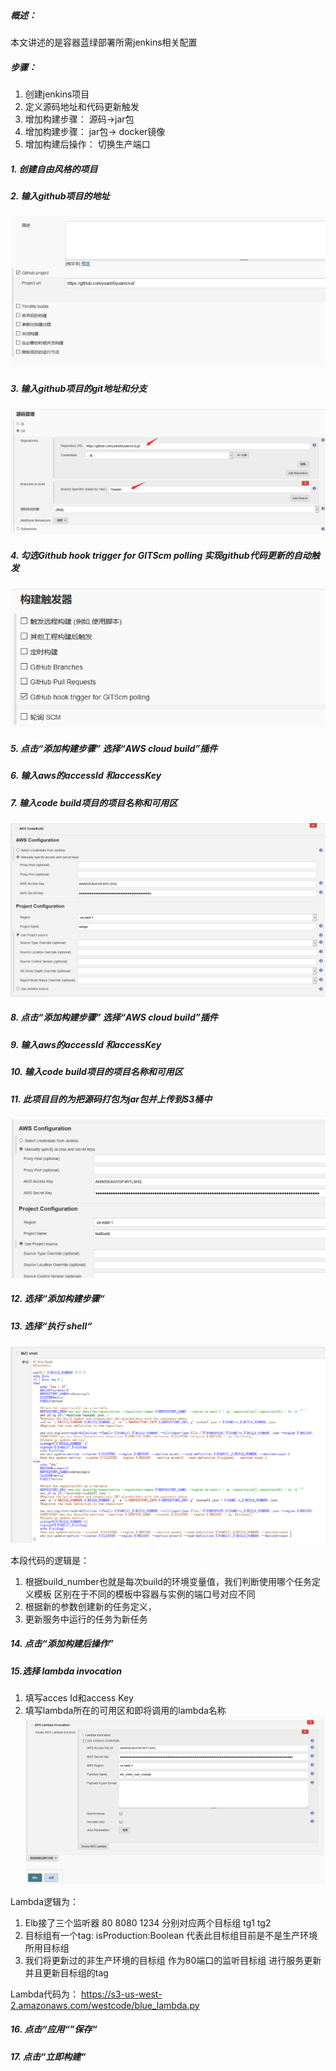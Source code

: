 ##### 概述：
本文讲述的是容器蓝绿部署所需jenkins相关配置
##### 步骤：
1. 创建jenkins项目
2. 定义源码地址和代码更新触发
3. 增加构建步骤： 源码->jar包
4. 增加构建步骤： jar包-> docker镜像
5. 增加构建后操作： 切换生产端口
##### 1. 创建自由风格的项目
##### 2. 输入github项目的地址
  ![图片1](./assets/cicd-docker-jenkins/cicd-docker-jenkins-1.png)
##### 3. 输入github项目的git地址和分支
  ![图片1](./assets/cicd-docker-jenkins/cicd-docker-jenkins-2.png)
##### 4. 勾选Github hook trigger for GITScm polling  实现github代码更新的自动触发
  ![图片1](./assets/cicd-docker-jenkins/cicd-docker-jenkins-3.png)
##### 5. 点击“添加构建步骤”  选择“AWS cloud build”插件
##### 6. 输入aws的accessId 和accessKey
##### 7. 输入code build项目的项目名称和可用区
  ![图片1](./assets/cicd-docker-jenkins/cicd-docker-jenkins-4.png)
##### 8. 点击“添加构建步骤”  选择“AWS cloud build”插件
##### 9. 输入aws的accessId 和accessKey
##### 10. 输入code build项目的项目名称和可用区
##### 11. 此项目目的为把源码打包为jar包并上传到S3桶中
  ![图片1](./assets/cicd-docker-jenkins/cicd-docker-jenkins-5.png)
##### 12. 选择“添加构建步骤“
##### 13. 选择“执行 shell“
  ![图片1](./assets/cicd-docker-jenkins/cicd-docker-jenkins-6.png)
  
  本段代码的逻辑是：
1.	根据build_number也就是每次build的环境变量值，我们判断使用哪个任务定义模板  区别在于不同的模板中容器与实例的端口号对应不同
2.	根据新的参数创建新的任务定义，
3.	更新服务中运行的任务为新任务

##### 14. 点击“添加构建后操作”
##### 15.选择 lambda invocation
1. 填写acces Id和access Key
2. 填写lambda所在的可用区和即将调用的lambda名称
  ![图片1](./assets/cicd-docker-jenkins/cicd-docker-jenkins-7.png)

Lambda逻辑为：

1. Elb接了三个监听器  80 8080 1234 分别对应两个目标组 tg1 tg2
2. 目标组有一个tag: isProduction:Boolean  代表此目标组目前是不是生产环境所用目标组
3. 我们将更新过的非生产环境的目标组 作为80端口的监听目标组  进行服务更新
并且更新目标组的tag

Lambda代码为：
 	https://s3-us-west-2.amazonaws.com/westcode/blue_lambda.py
  
##### 16. 点击“应用“”保存“
##### 17. 点击“立即构建“
